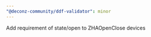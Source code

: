 ```yaml
---
"@deconz-community/ddf-validator": minor
---
```


Add requirement of state/open to ZHAOpenClose devices
